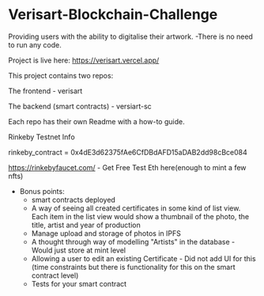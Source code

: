 # Verisart-Blockchain-Challenge

Providing users with the ability to digitalise their artwork.
-There is no need to run any code.

Project is live here: https://verisart.vercel.app/

This project contains two repos:

The frontend - verisart

The backend (smart contracts) - versiart-sc

Each repo has their own Readme with a how-to guide.

Rinkeby Testnet Info

rinkeby_contract = 0x4dE3d62375fAe6CfDBdAFD15aDAB2dd98cBce084

https://rinkebyfaucet.com/ - Get Free Test Eth here(enough to mint a few nfts)

- Bonus points:
  - smart contracts deployed
  - A way of seeing all created certificates in some kind of list view. Each item in the list view would show a thumbnail of the photo, the title, artist and year of production
  - Manage upload and storage of photos in IPFS
  - A thought through way of modelling "Artists" in the database - Would just store at mint level
  - Allowing a user to edit an existing Certificate - Did not add UI for this (time constraints but there is functionality for this on the smart contract level)
  - Tests for your smart contract
